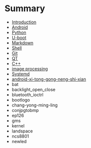 # Summary

* [Introduction](README.md)
* [Android](android.md)
* [Python](python.md)
* [U-boot](u-boot.md)
* [Markdown](markdown.md)
* [Shell](shell.md)
* [Git](git.md)
* [QT](qt.md)
* [C++](c++.md)
* [image processing](image-processing.md)
* [Systemd ](systemd.md)
* [android-xi-tong-gong-neng-shi-xian](android-xi-tong-gong-neng-shi-xian.md)
* bat
* backlight\_open\_close
* bluetooth\_ioctrl
* bootlogo
* chang-yong-ming-ling
* conjpgtobmp
* ep126
* gms
* kernel
* landspace
* ncs8801
* newled

